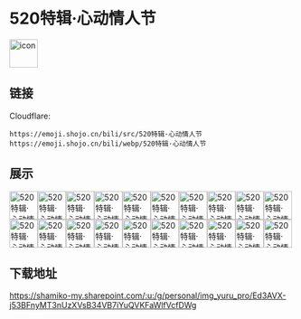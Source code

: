 # 520特辑·心动情人节
<img src="https://emoji.shojo.cn/bili/src/520特辑·心动情人节/icon.png" width="50" height="50" alt="icon">

## 链接
Cloudflare:
```
https://emoji.shojo.cn/bili/src/520特辑·心动情人节
https://emoji.shojo.cn/bili/webp/520特辑·心动情人节
```
## 展示
<img src="https://emoji.shojo.cn/bili/src/520特辑·心动情人节/520特辑·心动情人节-抱枕.png" width="50" height="50" alt="520特辑·心动情人节-抱枕"><img src="https://emoji.shojo.cn/bili/src/520特辑·心动情人节/520特辑·心动情人节-比心.png" width="50" height="50" alt="520特辑·心动情人节-比心"><img src="https://emoji.shojo.cn/bili/src/520特辑·心动情人节/520特辑·心动情人节-冰淇淋.png" width="50" height="50" alt="520特辑·心动情人节-冰淇淋"><img src="https://emoji.shojo.cn/bili/src/520特辑·心动情人节/520特辑·心动情人节-大惊失色.png" width="50" height="50" alt="520特辑·心动情人节-大惊失色"><img src="https://emoji.shojo.cn/bili/src/520特辑·心动情人节/520特辑·心动情人节-等待.png" width="50" height="50" alt="520特辑·心动情人节-等待"><img src="https://emoji.shojo.cn/bili/src/520特辑·心动情人节/520特辑·心动情人节-哈欠.png" width="50" height="50" alt="520特辑·心动情人节-哈欠"><img src="https://emoji.shojo.cn/bili/src/520特辑·心动情人节/520特辑·心动情人节-害羞.png" width="50" height="50" alt="520特辑·心动情人节-害羞"><img src="https://emoji.shojo.cn/bili/src/520特辑·心动情人节/520特辑·心动情人节-呼呼.png" width="50" height="50" alt="520特辑·心动情人节-呼呼"><img src="https://emoji.shojo.cn/bili/src/520特辑·心动情人节/520特辑·心动情人节-拍照.png" width="50" height="50" alt="520特辑·心动情人节-拍照"><img src="https://emoji.shojo.cn/bili/src/520特辑·心动情人节/520特辑·心动情人节-捧花.png" width="50" height="50" alt="520特辑·心动情人节-捧花"><img src="https://emoji.shojo.cn/bili/src/520特辑·心动情人节/520特辑·心动情人节-期待.png" width="50" height="50" alt="520特辑·心动情人节-期待"><img src="https://emoji.shojo.cn/bili/src/520特辑·心动情人节/520特辑·心动情人节-让我瞅瞅.png" width="50" height="50" alt="520特辑·心动情人节-让我瞅瞅"><img src="https://emoji.shojo.cn/bili/src/520特辑·心动情人节/520特辑·心动情人节-示爱.png" width="50" height="50" alt="520特辑·心动情人节-示爱"><img src="https://emoji.shojo.cn/bili/src/520特辑·心动情人节/520特辑·心动情人节-送礼.png" width="50" height="50" alt="520特辑·心动情人节-送礼"><img src="https://emoji.shojo.cn/bili/src/520特辑·心动情人节/520特辑·心动情人节-吸溜吸溜.png" width="50" height="50" alt="520特辑·心动情人节-吸溜吸溜"><img src="https://emoji.shojo.cn/bili/src/520特辑·心动情人节/520特辑·心动情人节-心意礼物.png" width="50" height="50" alt="520特辑·心动情人节-心意礼物"><img src="https://emoji.shojo.cn/bili/src/520特辑·心动情人节/520特辑·心动情人节-邀请.png" width="50" height="50" alt="520特辑·心动情人节-邀请"><img src="https://emoji.shojo.cn/bili/src/520特辑·心动情人节/520特辑·心动情人节-悠闲.png" width="50" height="50" alt="520特辑·心动情人节-悠闲"><img src="https://emoji.shojo.cn/bili/src/520特辑·心动情人节/520特辑·心动情人节-张嘴恰.png" width="50" height="50" alt="520特辑·心动情人节-张嘴恰"><img src="https://emoji.shojo.cn/bili/src/520特辑·心动情人节/520特辑·心动情人节-nono.png" width="50" height="50" alt="520特辑·心动情人节-nono">

## 下载地址

https://shamiko-my.sharepoint.com/:u:/g/personal/img_yuru_pro/Ed3AVX-j53BFnyMT3nUzXVsB34VB7iYuQVKFaWlfVcfDWg